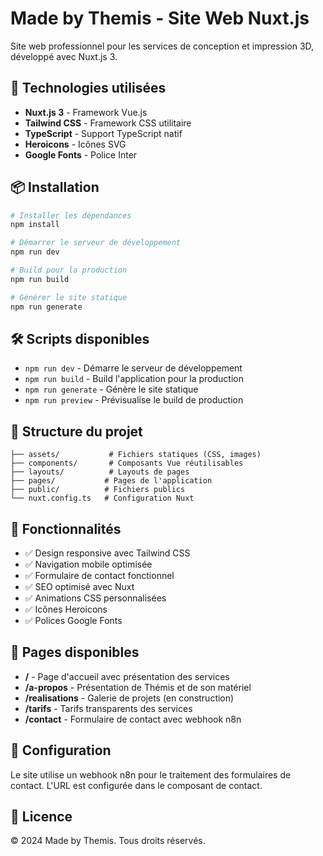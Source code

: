 # Made by Themis - Site Web Nuxt.js

Site web professionnel pour les services de conception et impression 3D, développé avec Nuxt.js 3.

## 🚀 Technologies utilisées

- **Nuxt.js 3** - Framework Vue.js
- **Tailwind CSS** - Framework CSS utilitaire
- **TypeScript** - Support TypeScript natif
- **Heroicons** - Icônes SVG
- **Google Fonts** - Police Inter

## 📦 Installation

```bash
# Installer les dépendances
npm install

# Démarrer le serveur de développement
npm run dev

# Build pour la production
npm run build

# Générer le site statique
npm run generate
```

## 🛠️ Scripts disponibles

- `npm run dev` - Démarre le serveur de développement
- `npm run build` - Build l'application pour la production
- `npm run generate` - Génère le site statique
- `npm run preview` - Prévisualise le build de production

## 📁 Structure du projet

```
├── assets/           # Fichiers statiques (CSS, images)
├── components/       # Composants Vue réutilisables
├── layouts/          # Layouts de pages
├── pages/           # Pages de l'application
├── public/          # Fichiers publics
└── nuxt.config.ts   # Configuration Nuxt
```

## 🎨 Fonctionnalités

- ✅ Design responsive avec Tailwind CSS
- ✅ Navigation mobile optimisée
- ✅ Formulaire de contact fonctionnel
- ✅ SEO optimisé avec Nuxt
- ✅ Animations CSS personnalisées
- ✅ Icônes Heroicons
- ✅ Polices Google Fonts

## 📱 Pages disponibles

- **/** - Page d'accueil avec présentation des services
- **/a-propos** - Présentation de Thémis et de son matériel
- **/realisations** - Galerie de projets (en construction)
- **/tarifs** - Tarifs transparents des services
- **/contact** - Formulaire de contact avec webhook n8n

## 🔧 Configuration

Le site utilise un webhook n8n pour le traitement des formulaires de contact. L'URL est configurée dans le composant de contact.

## 📄 Licence

© 2024 Made by Themis. Tous droits réservés.